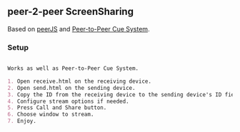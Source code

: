 ## peer-2-peer ScreenSharing

Based on [peerJS](https://peerjs.com/) and [Peer-to-Peer Cue System](https://jmcker.github.io/Peer-to-Peer-Cue-System).

### Setup

```markdown

Works as well as Peer-to-Peer Cue System.

1. Open receive.html on the receiving device.
2. Open send.html on the sending device.
3. Copy the ID from the receiving device to the sending device's ID field.
4. Configure stream options if needed.
5. Press Call and Share button.
6. Choose window to stream.
7. Enjoy.

```


